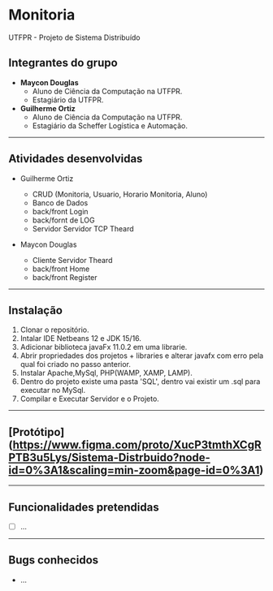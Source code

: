 # Monitoria
UTFPR - Projeto de Sistema Distribuído 
## Integrantes do grupo
* **Maycon Douglas**
  * Aluno de Ciência da Computação na UTFPR.
  * Estagiário da UTFPR.
* **Guilherme Ortiz**
  * Aluno de Ciência da Computação na UTFPR.
  * Estagiário da Scheffer Logística e Automação.
  
------------------------------------------
## Atividades desenvolvidas
* Guilherme Ortiz
  * CRUD (Monitoria, Usuario, Horario Monitoria, Aluno)
  * Banco de Dados
  * back/front Login
  * back/fornt de LOG
  * Servidor Servidor TCP Theard

* Maycon Douglas
  * Cliente Servidor Theard
  * back/front Home
  * back/front Register
  
------------------------------------------
## Instalação
 1. Clonar o repositório.
 2. Intalar IDE Netbeans 12 e JDK 15/16.
 3. Adicionar biblioteca javaFx 11.0.2 em uma librarie.
 4. Abrir propriedades dos projetos + libraries e alterar javafx com erro pela qual foi criado no passo anterior.
 5. Instalar Apache,MySql, PHP(WAMP, XAMP, LAMP).
 6. Dentro do projeto existe uma pasta 'SQL', dentro vai existir um .sql para executar no MySql.
 3. Compilar e Executar Servidor e o Projeto.
 
------------------------------------------
## [Protótipo] (https://www.figma.com/proto/XucP3tmthXCgRPTB3u5Lys/Sistema-Distrbuido?node-id=0%3A1&scaling=min-zoom&page-id=0%3A1)

------------------------------------------
## Funcionalidades pretendidas
- [ ] ... 

------------------------------------------
## Bugs conhecidos
* ...
